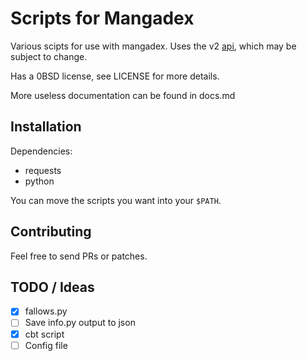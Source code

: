 # Scripts for Mangadex

Various scipts for use with mangadex. Uses the v2 [api](https://mangadex.org/api/v2), which may be subject to change.

Has a 0BSD license, see LICENSE for more details.

More useless documentation can be found in docs.md

## Installation

Dependencies:

* requests 
* python

You can move the scripts you want into your `$PATH`.

## Contributing

Feel free to send PRs or patches.

## TODO / Ideas

* [x] fallows.py
* [ ] Save info.py output to json
* [x] cbt script
* [ ] Config file

